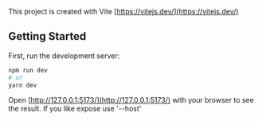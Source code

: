 This project is created with Vite [https://vitejs.dev/](https://vitejs.dev/)

## Getting Started

First, run the development server:

```bash
npm run dev
# or
yarn dev
```

Open [http://127.0.0.1:5173/](http://127.0.0.1:5173/) with your browser to see the result.
If you like expose use '--host'
